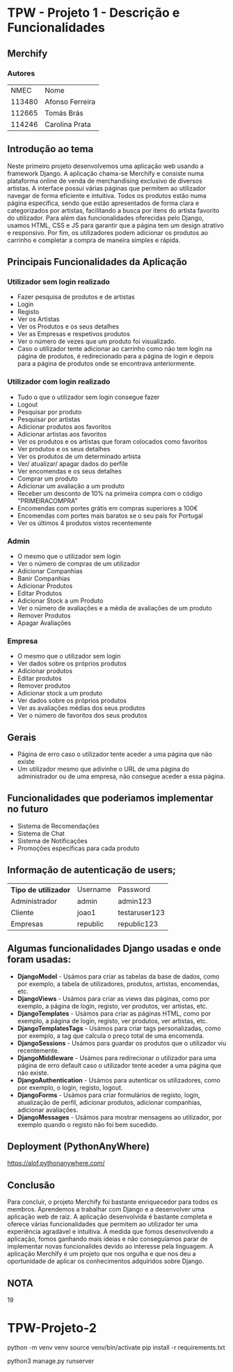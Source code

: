 # TPW - Projeto 1 - Descrição e Funcionalidades

## Merchify

### Autores

<table>
<td>NMEC</td>
<td>Nome</td>
<tr>
<td>113480</td>
<td>Afonso Ferreira</td>
</tr>
<tr>
<td>112665</td>
<td>Tomás Brás</td>
</tr>
<tr>
<td>114246</td>
<td>Carolina Prata</td>
</tr>
</table>

## Introdução ao tema

Neste primeiro projeto desenvolvemos uma aplicação web usando a framework Django. A aplicação chama-se Merchify e consiste numa plataforma online de venda de merchandising exclusivo de diversos artistas. A interface possui várias páginas que permitem ao utilizador navegar de forma eficiente e intuitiva. Todos os produtos estão numa página específica, sendo que estão apresentados de forma clara e categorizados por artistas, facilitando a busca por itens do artista favorito do utilizador. Para além das funcionalidades oferecidas pelo Django, usamos HTML, CSS e JS para garantir que a página tem um design atrativo e responsivo. Por fim, os utilizadores podem adicionar os produtos ao carrinho e completar a compra de maneira simples e rápida.

## Principais Funcionalidades da Aplicação

### Utilizador sem login realizado

- Fazer pesquisa de produtos e de artistas
- Login
- Registo
- Ver os Artistas
- Ver os Produtos e os seus detalhes
- Ver as Empresas e respetivos produtos
- Ver o número de vezes que um produto foi visualizado.
- Caso o utilizador tente adicionar ao carrinho como não tem login na página de produtos, é redirecionado para a página de login e depois para a página de produtos onde se encontrava anteriormente.

### Utilizador com login realizado

- Tudo o que o utilizador sem login consegue fazer
- Logout
- Pesquisar por produto
- Pesquisar por artistas
- Adicionar produtos aos favoritos
- Adicionar artistas aos favoritos
- Ver os produtos e os artistas que foram colocados como favoritos
- Ver produtos e os seus detalhes
- Ver os produtos de um determinado artista
- Ver/ atualizar/ apagar dados do perfile
- Ver encomendas e os seus detalhes
- Comprar um produto
- Adicionar um avaliação a um produto
- Receber um desconto de 10% na primeira compra com o código "PRIMEIRACOMPRA"
- Encomendas com portes grátis em compras superiores a 100€
- Encomendas com portes mais baratos se o seu país for Portugal
- Ver os últimos 4 produtos vistos recentemente

### Admin

- O mesmo que o utilizador sem login
- Ver o número de compras de um utilizador
- Adicionar Companhias
- Banir Companhias
- Adicionar Produtos
- Editar Produtos
- Adicionar Stock a um Produto
- Ver o número de avaliações e a média de avaliações de um produto
- Remover Produtos
- Apagar Avaliações

### Empresa

- O mesmo que o utilizador sem login
- Ver dados sobre os próprios produtos
- Adicionar produtos
- Editar produtos
- Remover produtos
- Adicionar stock a um produto
- Ver dados sobre os próprios produtos
- Ver as avaliações médias dos seus produtos
- Ver o número de favoritos dos seus produtos

## Gerais

- Página de erro caso o utilizador tente aceder a uma página que não existe
- Um utilizador mesmo que adivinhe o URL de uma página do administrador ou de uma empresa, não consegue aceder a essa página.

## Funcionalidades que poderiamos implementar no futuro

- Sistema de Recomendações
- Sistema de Chat
- Sistema de Notificações
- Promoções específicas para cada produto

## Informação de autenticação de users;

<table>
<th>Tipo de utilizador</th>

<td>Username</td>
<td>Password</td>
<tr>
<td>Administrador</td>
<td>admin</td>
<td>admin123</td>
</tr>
<tr>
<td>Cliente</td>
<td>joao1</td>
<td>testaruser123</td>
</tr>
<tr>
<td>Empresas</td>
<td>republic</td>
<td>republic123</td>
</tr>
</table>

## Algumas funcionalidades Django usadas e onde foram usadas:

- **DjangoModel** - Usámos para criar as tabelas da base de dados, como por exemplo, a tabela de utilizadores, produtos, artistas, encomendas, etc.
- **DjangoViews** - Usámos para criar as views das páginas, como por exemplo, a página de login, registo, ver produtos, ver artistas, etc.
- **DjangoTemplates** - Usámos para criar as páginas HTML, como por exemplo, a página de login, registo, ver produtos, ver artistas, etc.
- **DjangoTemplatesTags** - Usámos para criar tags personalizadas, como por exemplo, a tag que calcula o preço total de uma encomenda.
- **DjangoSessions** - Usámos para guardar os produtos que o utilizador viu recentemente.
- **DjangoMiddleware** - Usámos para redirecionar o utilizador para uma página de erro default caso o utilizador tente aceder a uma página que não existe.
- **DjangoAuthentication** - Usámos para autenticar os utilizadores, como por exemplo, o login, registo, logout.
- **DjangoForms** - Usámos para criar formulários de registo, login, atualização de perfil, adicionar produtos, adicionar companhias, adicionar avaliações.
- **DjangoMessages** - Usámos para mostrar mensagens ao utilizador, por exemplo quando o registo não foi bem sucedido.

## Deployment (PythonAnyWhere)

https://alof.pythonanywhere.com/

## Conclusão

Para concluir, o projeto Merchify foi bastante enriquecedor para todos os membros. Aprendemos a trabalhar com Django e a desenvolver uma aplicação web de raiz. A aplicação desenvolvida é bastante completa e oferece várias funcionalidades que permitem ao utilizador ter uma experiência agradável e intuitiva. À medida que fomos desenvolvendo a aplicação, fomos ganhando mais ideias e não conseguíamos parar de implementar novas funcionalides devido ao interesse pela linguagem. A aplicação Merchify é um projeto que nos orgulha e que nos deu a oportunidade de aplicar os conhecimentos adquiridos sobre Django.

## NOTA

19


# TPW-Projeto-2


python -m venv venv
source venv/bin/activate
pip install -r requirements.txt


python3 manage.py runserver
